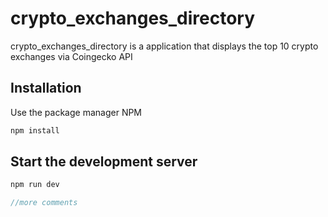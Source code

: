 # crypto_exchanges_directory

crypto_exchanges_directory is a application that displays the top 10 crypto exchanges via Coingecko API

## Installation

Use the package manager NPM

```bash
npm install 
```

## Start the development server

```javascript
npm run dev

//more comments
 
```

 

